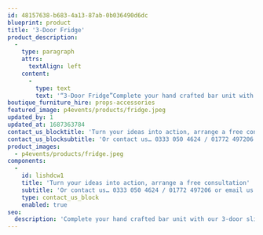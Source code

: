 ```yaml
---
id: 48157638-b683-4a13-87ab-0b036490d6dc
blueprint: product
title: '3-Door Fridge'
product_description:
  -
    type: paragraph
    attrs:
      textAlign: left
    content:
      -
        type: text
        text: '“3-Door Fridge”Complete your hand crafted bar unit with our 3-door sliding fridge. With a 400 cubic litre capacity, this fridge will comfortably meet your storage needs.'
boutique_furniture_hire: props-accessories
featured_image: p4events/products/fridge.jpeg
updated_by: 1
updated_at: 1687363784
contact_us_blocktitle: 'Turn your ideas into action, arrange a free consultation'
contact_us_blocksubtitle: 'Or contact us… 0333 050 4624 / 01772 497206 or email us: info@p4events.co.uk'
product_images:
  - p4events/products/fridge.jpeg
components:
  -
    id: lishdcw1
    title: 'Turn your ideas into action, arrange a free consultation'
    subtitle: 'Or contact us… 0333 050 4624 / 01772 497206 or email us: info@p4events.co.uk'
    type: contact_us_block
    enabled: true
seo:
  description: 'Complete your hand crafted bar unit with our 3-door sliding fridge. With a 400 cubic litre capacity, this fridge will comfortably meet your storage needs.'
---
```

